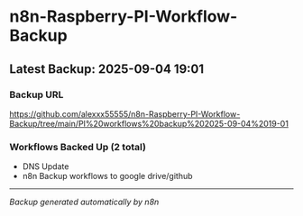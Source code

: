 # n8n-Raspberry-PI-Workflow-Backup

## Latest Backup: 2025-09-04 19:01

### Backup URL
https://github.com/alexxx55555/n8n-Raspberry-PI-Workflow-Backup/tree/main/PI%20workflows%20backup%202025-09-04%2019-01

### Workflows Backed Up (2 total)
- DNS Update
- n8n Backup workflows to google drive/github

---
*Backup generated automatically by n8n*